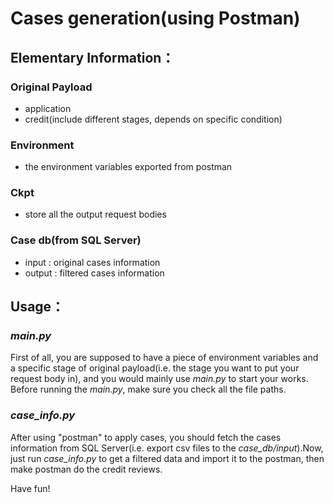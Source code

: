 # Cases generation(using Postman)
## Elementary Information：
### Original Payload
* application
* credit(include different stages, depends on specific condition)

### Environment 
* the environment variables exported from postman

### Ckpt
* store all the output request bodies

### Case db(from SQL Server)
* input : original cases information 
* output : filtered cases information

## Usage：
### *main.py*
First of all, you are supposed to have a piece of environment variables and a specific stage of original payload(i.e. the stage you want to put your request body in), and you would mainly use *main.py* to start your works. Before running the *main.py*, make sure you check all the file paths.

### *case_info.py* 
After using "postman" to apply cases, you should fetch the cases information from SQL Server(i.e. export csv files to the *case_db/input*).Now, just run *case_info.py* to get a filtered data and import it to the postman, then make postman do the credit reviews.

Have fun!

